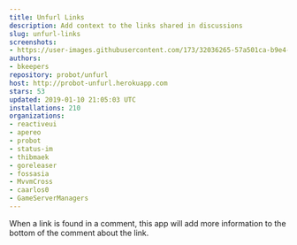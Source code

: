 ```yaml
---
title: Unfurl Links
description: Add context to the links shared in discussions
slug: unfurl-links
screenshots:
- https://user-images.githubusercontent.com/173/32036265-57a501ca-b9e4-11e7-9db3-52374fb7290c.png
authors:
- bkeepers
repository: probot/unfurl
host: http://probot-unfurl.herokuapp.com
stars: 53
updated: 2019-01-10 21:05:03 UTC
installations: 210
organizations:
- reactiveui
- apereo
- probot
- status-im
- thibmaek
- goreleaser
- fossasia
- MvvmCross
- caarlos0
- GameServerManagers
---
```


When a link is found in a comment, this app will add more information to the bottom of the comment about the link.
